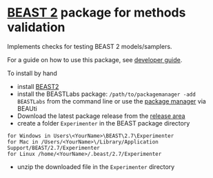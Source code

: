 # [BEAST 2](http://beast2.org) package for methods validation

Implements checks for testing BEAST 2 models/samplers.

For a guide on how to use this package, see [developer guide](https://github.com/rbouckaert/DeveloperManual).

To install by hand

* install [BEAST2](http://beast2.org)
* install the BEASTLabs package: `/path/to/packagemanager -add BEASTLabs` from the command line or use the [package manager](https://www.beast2.org/managing-packages/) via BEAUti
* Download the latest package release from the [release area](https://github.com/christiaanjs/beast-validation/releases)
* create a folder `Experimenter` in the BEAST package directory
```
for Windows in Users\<YourName>\BEAST\2.7\Experimenter
for Mac in /Users/<YourName>\/Library/Application Support/BEAST/2.7/Experimenter
for Linux /home/<YourName>/.beast/2.7/Experimenter
```
* unzip the downloaded file in the `Experimenter` directory
